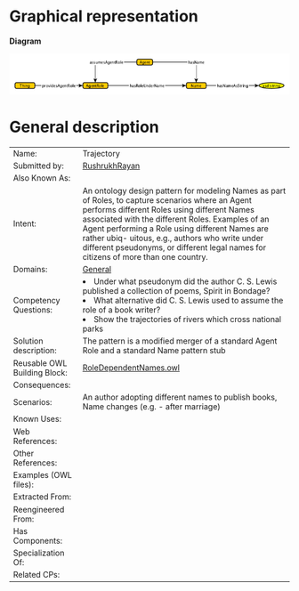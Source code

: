#  Graphical representation


__Diagram__




[![Image:RoleDependentNames.png](./RoleDependentNames.png)](../Image/RoleDependentNames.png "Image:RoleDependentNames.png")




#  General description



|  |  |
| --- | --- |
|  Name: |  Trajectory |
|  Submitted by: | [RushrukhRayan](../User/RushrukhRayan.md "User:RushrukhRayan") |
|  Also Known As: |  |
|  Intent: | An ontology design pattern for modeling Names as part of Roles, to capture scenarios where an Agent performs different Roles using different Names associated with the different Roles. Examples of an Agent performing a Role using different Names are rather ubiq- uitous, e.g., authors who write under different pseudonyms, or different legal names for citizens of more than one country. |
|  Domains: | [General](../Community/General.md "Community:General") |
|  Competency Questions: | <li> Under what pseudonym did the author C. S. Lewis published a collection of poems, Spirit in Bondage?</li><li> What alternative did C. S. Lewis used to assume the role of a book writer? </li><li> Show the trajectories of rivers which cross national parks</li> |
|  Solution description: |  The pattern is a modified merger of a standard Agent Role and a standard Name pattern stub |
|  Reusable OWL Building Block: | [RoleDependentNames.owl](RoleDependentNames.owl) |
|  Consequences: |  |
|  Scenarios: | An author adopting different names to publish books, Name changes (e.g. - after marriage) |
|  Known Uses: |  |
|  Web References: |  |
|  Other References: |  |
|  Examples (OWL files): |  |
|  Extracted From: |  |
|  Reengineered From: |  |
|  Has Components: |  |
|  Specialization Of: |  |
|  Related CPs: |  |